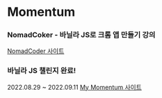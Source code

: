 # Momentum

### NomadCoker - 바닐라 JS로 크롬 앱 만들기 강의
[NomadCoder 사이트](https://nomadcoders.co/javascript-for-beginners/lobby)

### 바닐라 JS 챌린지 완료!
2022.08.29 ~ 2022.09.11
[My Momentum 사이트](https://hdy86.github.io/momentum)
